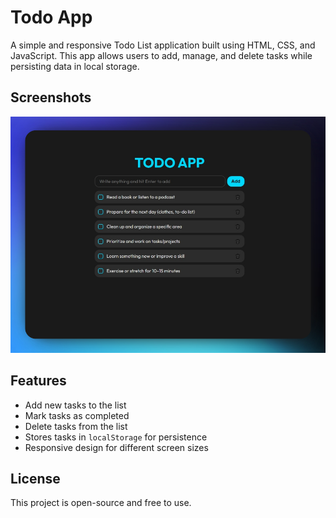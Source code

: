 # Todo App

A simple and responsive Todo List application built using HTML, CSS, and JavaScript. This app allows users to add, manage, and delete tasks while persisting data in local storage.

## Screenshots
![alt text](/825shots_so.png)

## Features
- Add new tasks to the list
- Mark tasks as completed
- Delete tasks from the list
- Stores tasks in `localStorage` for persistence
- Responsive design for different screen sizes

## License
This project is open-source and free to use.
